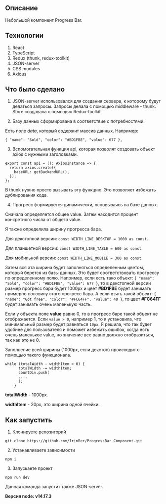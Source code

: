## Описание

Небольшой компонент Progress Bar.

## Технологии
1. React
2. TypeScript
3. Redux (thunk, redux-toolkit)
4. JSON-server
5. CSS modules
6. Axious

## Что было сделано

1. JSON-server использовался для создания сервера, к которому будут делаться запросы. Запросы делала с помощью middleware - thunk. Store создавала с помощью Redux-toolkit.

2. Базу данных сформирована в соответствие с потребностями.

Есть поле *data*, который содержит массив данных. Например: 

``
 { "name": "Sold", "color": "#BD1FBE", "value": 677 },
``

3. Вспомогательная функция api, которая позволят создовать объект axios с нужными заголовками.

```
export const api = (): AxiosInstance => {
  return axios.create({
    baseURL: getBackendURL(),
  });
};
```

В thunk нужно просто вызывать эту функцию. Это позволяет избежать дублирования кода.

4. Прогресс формируется динамически, основываясь на базе данных.

Сначала определяется общее value. Затем находится процент конкретного числа от общего value. 

Я также определила ширину прогресса бара. 

Для декстопной версии: ``const WIDTH_LINE_DESKTOP = 1000 as const``.

Для планшетной версии: ``const WIDTH_LINE_TABLE = 600 as const``.

Для мобильной версии: ``const WIDTH_LINE_MOBILE = 300 as const``.

Затем вся эта ширина будет заполняться определенным цветом, который берется из базы данных. Это будет соответствовать прогрессу по определенному полю. Например, если есть тако объект: `` { "name": "Sold", "color": "#BD1FBE", "value": 677 } ``, то в декстопной версии размер прогресс бара будет 1000px и цвет **#BD1FBE** будет занимать примерно половину этого прогресс бара. А если взять такой объект: `` { "name": "Got free", "color": "#FC64FF", "value": 40 } ``, то цвет **#FC64FF** будет занимать очень маленькую часть. 

Если у объекта поле **value** равно 0, то в прогресс баре такой объект не отображается. Если `` value > 0 ``, например **1**, то я установила, что минимальный размер будет равняться ``10px``. Я решила, что так будет удобнее для пользователя и поможет избежать ошибок, когда есть очень маленькое value, но значение все равно должно отобразиться, так как это не 0. 

Заполнение всей ширины (1000px, если декстоп) происходит с помощью такого функционала.

```
while (totalWidth - widthItem > 0) {
      totalWidth -= widthItem;
      countDiv.push(
      ....  
      );
    }
```
**totalWidth** - 1000px.

**widthItem** - 20px, это ширина одной ячейки.

## Как запустить

1. Клонируете репозиторий

``git clone https://github.com/IrinRer/ProgressBar_Component.git``

2. Устанавливаете зависимости

``npm i``

3. Запускаете проект

``npm run dev``

Данная команда запустит также JSON-server.

**Версия node: v14.17.3**
